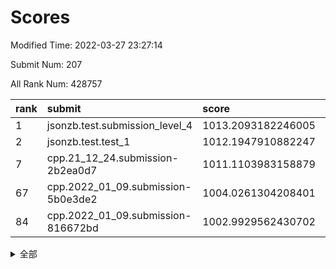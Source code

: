 # Scores

Modified Time: 2022-03-27 23:27:14

Submit Num: 207

All Rank Num: 428757

| rank |               submit               |       score        |       sigma        | pk_num |
| :--- | :--------------------------------- | :----------------- | :----------------- | :----- |
| 1    | jsonzb.test.submission_level_4     | 1013.2093182246005 | 0.8189784093655066 | 8283   |
| 2    | jsonzb.test.test_1                 | 1012.1947910882247 | 0.8063648014597086 | 8288   |
| 7    | cpp.21_12_24.submission-2b2ea0d7   | 1011.1103983158879 | 0.7692638562433369 | 8284   |
| 67   | cpp.2022_01_09.submission-5b0e3de2 | 1004.0261304208401 | 0.7246668381738504 | 8280   |
| 84   | cpp.2022_01_09.submission-816672bd | 1002.9929562430702 | 0.7245504711915813 | 8282   |


<details>
<summary>全部</summary>

| rank |                 submit                 |       score        |       sigma        | pk_num |
| :--- | :------------------------------------- | :----------------- | :----------------- | :----- |
| 1    | jsonzb.test.submission_level_4         | 1013.2093182246005 | 0.8189784093655066 | 8283   |
| 2    | jsonzb.test.test_1                     | 1012.1947910882247 | 0.8063648014597086 | 8288   |
| 3    | gobigger.level_3.submission_level_3_30 | 1011.7412805618206 | 0.7960665307337816 | 8288   |
| 4    | gobigger.level_3.submission_level_3_37 | 1011.5802026293126 | 0.8070264088201798 | 8286   |
| 5    | gobigger.level_3.submission_level_3_6  | 1011.3676407192208 | 0.7855547723417866 | 8282   |
| 6    | gobigger.level_3.submission_level_3_21 | 1011.1457021468113 | 0.7834466298640137 | 8289   |
| 7    | cpp.21_12_24.submission-2b2ea0d7       | 1011.1103983158879 | 0.7692638562433369 | 8284   |
| 8    | gobigger.level_3.submission_level_3_48 | 1011.0127905969525 | 0.7844962487748768 | 8285   |
| 9    | gobigger.level_3.submission_level_3_11 | 1010.8991974172604 | 0.7690094085597944 | 8289   |
| 10   | gobigger.level_3.submission_level_3_33 | 1010.8739157420445 | 0.7790023205546467 | 8279   |
| 11   | gobigger.level_3.submission_level_3_0  | 1010.8245392605029 | 0.7672033461253561 | 8283   |
| 12   | gobigger.level_3.submission_level_3_22 | 1010.7907322629898 | 0.7635015396396042 | 8286   |
| 13   | gobigger.level_3.submission_level_3_8  | 1010.7585032057209 | 0.7839437028405773 | 8288   |
| 14   | gobigger.level_3.submission_level_3_10 | 1010.7375888322529 | 0.7708077537389305 | 8286   |
| 15   | gobigger.level_3.submission_level_3_31 | 1010.6361583146343 | 0.8126979991548956 | 8284   |
| 16   | gobigger.level_3.submission_level_3_34 | 1010.6234272505526 | 0.7558505638427147 | 8285   |
| 17   | gobigger.level_3.submission_level_3_19 | 1010.6068885516243 | 0.7652587757490447 | 8281   |
| 18   | gobigger.level_3.submission_level_3_20 | 1010.5773990022614 | 0.7894581979977435 | 8282   |
| 19   | gobigger.level_3.submission_level_3_42 | 1010.5626677506202 | 0.7535680996637022 | 8281   |
| 20   | gobigger.level_3.submission_level_3_25 | 1010.46491530958   | 0.7609190651564282 | 8290   |
| 21   | gobigger.level_3.submission_level_3_44 | 1010.4647598471727 | 0.7674179945829489 | 8283   |
| 22   | gobigger.level_3.submission_level_3_2  | 1010.4617071268555 | 0.767175475939418  | 8284   |
| 23   | gobigger.level_3.submission_level_3_47 | 1010.4023359247608 | 0.7550944595819287 | 8287   |
| 24   | gobigger.level_3.submission_level_3_13 | 1010.3545571792125 | 0.7676838786780811 | 8286   |
| 25   | gobigger.level_3.submission_level_3_38 | 1010.3440488330309 | 0.7609314791768597 | 8289   |
| 26   | gobigger.level_3.submission_level_3_9  | 1010.3142380498449 | 0.7652868518942912 | 8283   |
| 27   | gobigger.level_3.submission_level_3_28 | 1010.3095229645905 | 0.7465516834784826 | 8286   |
| 28   | gobigger.level_3.submission_level_3_26 | 1010.2875524589904 | 0.7439936032801981 | 8284   |
| 29   | gobigger.level_3.submission_level_3_18 | 1009.9778401406797 | 0.7782478972265038 | 8286   |
| 30   | gobigger.level_3.submission_level_3_15 | 1009.940192110936  | 0.7529024118443741 | 8288   |
| 31   | gobigger.level_3.submission_level_3_49 | 1009.8964161154955 | 0.7601346987192306 | 8280   |
| 32   | gobigger.level_3.submission_level_3_3  | 1009.8340452906352 | 0.7567230525718404 | 8294   |
| 33   | gobigger.level_3.submission_level_3_16 | 1009.8177035820564 | 0.7501101435482038 | 8283   |
| 34   | gobigger.level_3.submission_level_3_17 | 1009.796600540636  | 0.7487698239448287 | 8288   |
| 35   | gobigger.level_3.submission_level_3_46 | 1009.7847975149685 | 0.736135267623637  | 8284   |
| 36   | gobigger.level_3.submission_level_3_24 | 1009.6769635106757 | 0.7546048281098795 | 8283   |
| 37   | gobigger.level_3.submission_level_3_36 | 1009.6688891555439 | 0.7640411604282047 | 8283   |
| 38   | gobigger.level_3.submission_level_3_7  | 1009.6634052635701 | 0.7663494457843474 | 8286   |
| 39   | gobigger.level_3.submission_level_3_23 | 1009.632891883608  | 0.7467366861181204 | 8285   |
| 40   | gobigger.level_3.submission_level_3_39 | 1009.6222042078352 | 0.7392954618499169 | 8280   |
| 41   | gobigger.level_3.submission_level_3_4  | 1009.610997468012  | 0.7437579740524929 | 8286   |
| 42   | gobigger.level_3.submission_level_3_43 | 1009.5681911916517 | 0.7516096194061508 | 8285   |
| 43   | gobigger.level_3.submission_level_3_45 | 1009.5420378117036 | 0.7548523079006639 | 8291   |
| 44   | gobigger.level_3.submission_level_3_27 | 1009.4131087625867 | 0.7648846408104689 | 8286   |
| 45   | gobigger.level_3.submission_level_3_1  | 1009.2958393810956 | 0.758505798009996  | 8282   |
| 46   | gobigger.level_3.submission_level_3_41 | 1009.1867547343638 | 0.7543527075761232 | 8291   |
| 47   | gobigger.level_3.submission_level_3_5  | 1009.1089488215273 | 0.7337834578662282 | 8283   |
| 48   | gobigger.level_3.submission_level_3_40 | 1009.058751201644  | 0.7679212753611219 | 8289   |
| 49   | gobigger.level_3.submission_level_3_29 | 1008.8266181999273 | 0.7428228863306232 | 8284   |
| 50   | gobigger.level_3.submission_level_3_35 | 1008.7668270692295 | 0.7395559295593578 | 8286   |
| 51   | gobigger.level_3.submission_level_3_32 | 1008.6048782689776 | 0.7390173553801105 | 8285   |
| 52   | gobigger.level_3.submission_level_3_12 | 1008.4815198304079 | 0.7681557535737783 | 8283   |
| 53   | gobigger.level_3.submission_level_3_14 | 1008.4262296773501 | 0.7390558203214735 | 8284   |
| 54   | gobigger.level_1.submission_level_1_8  | 1004.9548593530419 | 0.7190049051854805 | 8283   |
| 55   | gobigger.level_1.submission_level_1_1  | 1004.9507550864315 | 0.7169932041956567 | 8287   |
| 56   | gobigger.level_1.submission_level_1_21 | 1004.7905469737832 | 0.7110747693187174 | 8283   |
| 57   | gobigger.level_1.submission_level_1_2  | 1004.5905233109919 | 0.7211633491911738 | 8283   |
| 58   | gobigger.level_1.submission_level_1_36 | 1004.4350844999333 | 0.7158139848411947 | 8279   |
| 59   | gobigger.level_1.submission_level_1_12 | 1004.4144560038139 | 0.7239932588540257 | 8282   |
| 60   | gobigger.level_1.submission_level_1_22 | 1004.26747674011   | 0.720822952290607  | 8287   |
| 61   | gobigger.level_1.submission_level_1_44 | 1004.2000524837155 | 0.7153274106503795 | 8280   |
| 62   | gobigger.level_1.submission_level_1_35 | 1004.1394502446673 | 0.7145184003866812 | 8285   |
| 63   | gobigger.level_1.submission_level_1_5  | 1004.1374785370998 | 0.7199209697783839 | 8287   |
| 64   | gobigger.level_1.submission_level_1_34 | 1004.1318976675299 | 0.7229482182575232 | 8285   |
| 65   | gobigger.level_1.submission_level_1_45 | 1004.0606069209991 | 0.7142398445147911 | 8287   |
| 66   | gobigger.level_1.submission_level_1_23 | 1004.0583965507542 | 0.715381490135701  | 8282   |
| 67   | cpp.2022_01_09.submission-5b0e3de2     | 1004.0261304208401 | 0.7246668381738504 | 8280   |
| 68   | gobigger.level_1.submission_level_1_13 | 1003.7854951677535 | 0.7180199036697559 | 8284   |
| 69   | gobigger.level_1.submission_level_1_41 | 1003.7802602683054 | 0.7182067192370278 | 8290   |
| 70   | gobigger.level_1.submission_level_1_6  | 1003.7292576369047 | 0.7197076081175444 | 8282   |
| 71   | gobigger.level_1.submission_level_1_37 | 1003.7009107542046 | 0.7174352778492556 | 8288   |
| 72   | gobigger.level_1.submission_level_1_7  | 1003.6123598227371 | 0.7176728280042333 | 8282   |
| 73   | gobigger.level_1.submission_level_1_30 | 1003.5599143693819 | 0.7154532275479223 | 8287   |
| 74   | gobigger.level_1.submission_level_1_25 | 1003.5320822649261 | 0.7171209841503932 | 8290   |
| 75   | gobigger.level_1.submission_level_1_15 | 1003.4367660947405 | 0.7141607641927795 | 8288   |
| 76   | gobigger.level_1.submission_level_1_33 | 1003.4266849337206 | 0.7074754781920214 | 8287   |
| 77   | gobigger.level_1.submission_level_1_3  | 1003.4228228842284 | 0.7133609875926572 | 8281   |
| 78   | gobigger.level_1.submission_level_1_38 | 1003.3726366723688 | 0.732110669625031  | 8286   |
| 79   | gobigger.level_1.submission_level_1_39 | 1003.3101562806893 | 0.720715999082577  | 8282   |
| 80   | gobigger.level_1.submission_level_1_24 | 1003.1826422867917 | 0.7246857852613899 | 8287   |
| 81   | gobigger.level_1.submission_level_1_0  | 1003.168816521594  | 0.717934951341894  | 8285   |
| 82   | gobigger.level_1.submission_level_1_9  | 1003.126875027219  | 0.7203210503133368 | 8291   |
| 83   | gobigger.level_1.submission_level_1_20 | 1003.0444491501485 | 0.719449511017538  | 8283   |
| 84   | cpp.2022_01_09.submission-816672bd     | 1002.9929562430702 | 0.7245504711915813 | 8282   |
| 85   | gobigger.level_1.submission_level_1_4  | 1002.9474187288381 | 0.7308491833613029 | 8281   |
| 86   | gobigger.level_1.submission_level_1_40 | 1002.9410815304076 | 0.7162328943287241 | 8284   |
| 87   | gobigger.level_1.submission_level_1_32 | 1002.8708122185749 | 0.7296249241379883 | 8286   |
| 88   | gobigger.level_1.submission_level_1_46 | 1002.8443146635003 | 0.7274248298582042 | 8286   |
| 89   | gobigger.level_1.submission_level_1_47 | 1002.7388680414894 | 0.7223986411766271 | 8288   |
| 90   | gobigger.level_1.submission_level_1_48 | 1002.684212647435  | 0.7102667656616691 | 8283   |
| 91   | gobigger.level_1.submission_level_1_43 | 1002.6123318736528 | 0.7134971453664876 | 8283   |
| 92   | gobigger.level_1.submission_level_1_11 | 1002.5984682733836 | 0.7166303319809534 | 8280   |
| 93   | gobigger.level_1.submission_level_1_28 | 1002.5863790975922 | 0.7078262801318033 | 8284   |
| 94   | gobigger.level_1.submission_level_1_14 | 1002.541112460002  | 0.7151537982944896 | 8288   |
| 95   | gobigger.level_1.submission_level_1_31 | 1002.4999010074185 | 0.704051320969582  | 8290   |
| 96   | gobigger.level_1.submission_level_1_17 | 1002.4311585895351 | 0.7243368715921086 | 8290   |
| 97   | gobigger.level_1.submission_level_1_49 | 1002.3701261660809 | 0.7116481634678019 | 8286   |
| 98   | gobigger.level_1.submission_level_1_27 | 1002.313843517896  | 0.7056909895654104 | 8283   |
| 99   | gobigger.level_1.submission_level_1_42 | 1002.2863691207892 | 0.7106625531073747 | 8285   |
| 100  | gobigger.level_1.submission_level_1_26 | 1002.269457011481  | 0.7132364505093746 | 8282   |
| 101  | gobigger.level_1.submission_level_1_18 | 1002.2549035062993 | 0.7110462097635606 | 8285   |
| 102  | gobigger.level_1.submission_level_1_16 | 1002.0795466987184 | 0.7208491922039046 | 8288   |
| 103  | gobigger.level_1.submission_level_1_19 | 1001.9302504159584 | 0.7095378946155372 | 8286   |
| 104  | gobigger.level_1.submission_level_1_10 | 1001.9133676229785 | 0.7125809152612526 | 8284   |
| 105  | gobigger.level_1.submission_level_1_29 | 1001.5138593076044 | 0.7191182738991726 | 8283   |
| 106  | gobigger.random.submission_random_27   | 997.7754581942039  | 0.7030283288282199 | 8286   |
| 107  | gobigger.random.submission_random_41   | 997.481444871768   | 0.6980349219826872 | 8286   |
| 108  | gobigger.random.submission_random_8    | 997.3843625675548  | 0.7164467751011121 | 8284   |
| 109  | gobigger.random.submission_random_49   | 996.9929489429803  | 0.6997436244865295 | 8285   |
| 110  | gobigger.random.submission_random_12   | 996.9663040849681  | 0.7152937549841342 | 8284   |
| 111  | gobigger.random.submission_random_44   | 996.9597622206364  | 0.7169510523888057 | 8287   |
| 112  | gobigger.random.submission_random_4    | 996.8397212317194  | 0.6967586925186452 | 8283   |
| 113  | gobigger.random.submission_random_16   | 996.8386360488375  | 0.6994942331626409 | 8283   |
| 114  | gobigger.random.submission_random_19   | 996.728864221751   | 0.7011895800793886 | 8288   |
| 115  | gobigger.random.submission_random_30   | 996.7191278242026  | 0.7226281604362443 | 8284   |
| 116  | gobigger.random.submission_random_17   | 996.6980048663971  | 0.7148668392643422 | 8291   |
| 117  | gobigger.random.submission_random_11   | 996.6680294101761  | 0.7055830164155465 | 8285   |
| 118  | gobigger.random.submission_random_39   | 996.5052877172528  | 0.6989174302359329 | 8288   |
| 119  | gobigger.random.submission_random_2    | 996.3979813111953  | 0.711092762772618  | 8287   |
| 120  | gobigger.random.submission_random_7    | 996.3798991229685  | 0.7057899725819983 | 8291   |
| 121  | gobigger.random.submission_random_9    | 996.3207866244084  | 0.7124679507873747 | 8288   |
| 122  | gobigger.random.submission_random_34   | 996.2803828117034  | 0.7190681065335968 | 8285   |
| 123  | gobigger.random.submission_random_35   | 996.2142519762547  | 0.70218905333997   | 8284   |
| 124  | gobigger.random.submission_random_10   | 996.2085510108077  | 0.7103513949272514 | 8286   |
| 125  | gobigger.random.submission_random_0    | 996.1585799403119  | 0.7140435873459589 | 8284   |
| 126  | gobigger.random.submission_random_14   | 996.1257926079296  | 0.7021268320476216 | 8287   |
| 127  | gobigger.random.submission_random_6    | 996.0605873691712  | 0.7140132094363498 | 8287   |
| 128  | gobigger.random.submission_random_13   | 996.0456210673501  | 0.7092112621632244 | 8290   |
| 129  | gobigger.random.submission_random_46   | 996.0119983201052  | 0.7111360327214421 | 8281   |
| 130  | gobigger.random.submission_random_24   | 995.9930281283125  | 0.7117243282753513 | 8284   |
| 131  | gobigger.random.submission_random_26   | 995.9759068894499  | 0.7177479099019302 | 8287   |
| 132  | gobigger.random.submission_random_48   | 995.9327267462719  | 0.711485111202873  | 8281   |
| 133  | gobigger.random.submission_random_28   | 995.9265710136182  | 0.7064493209101838 | 8285   |
| 134  | gobigger.random.submission_random_21   | 995.917762886708   | 0.7131820816460939 | 8288   |
| 135  | gobigger.random.submission_random_45   | 995.902966574464   | 0.7133243097818732 | 8284   |
| 136  | gobigger.random.submission_random_32   | 995.8991671262235  | 0.7100489154369406 | 8283   |
| 137  | gobigger.random.submission_random_36   | 995.8861400386924  | 0.7233738302550927 | 8281   |
| 138  | gobigger.random.submission_random_37   | 995.794843618313   | 0.6913625334623382 | 8287   |
| 139  | gobigger.random.submission_random_31   | 995.768722287963   | 0.700401374051732  | 8289   |
| 140  | gobigger.random.submission_random_38   | 995.7539455824718  | 0.7083118659646731 | 8282   |
| 141  | gobigger.random.submission_random_29   | 995.6598979913987  | 0.7130018775849277 | 8281   |
| 142  | gobigger.random.submission_random_18   | 995.5921479122713  | 0.7187193127130349 | 8287   |
| 143  | gobigger.random.submission_random_15   | 995.4853114203262  | 0.707995342089013  | 8283   |
| 144  | gobigger.random.submission_random_20   | 995.4694349877292  | 0.703425470856722  | 8286   |
| 145  | gobigger.random.submission_random_23   | 995.4316536455356  | 0.7070219131015746 | 8286   |
| 146  | gobigger.random.submission_random_43   | 995.4314826705978  | 0.7113824686832941 | 8288   |
| 147  | gobigger.random.submission_random_33   | 995.2380246916629  | 0.7156481664767496 | 8285   |
| 148  | gobigger.random.submission_random_42   | 995.1959201460577  | 0.7076593901633973 | 8289   |
| 149  | gobigger.random.submission_random_25   | 995.1004868336677  | 0.7207203097246013 | 8280   |
| 150  | gobigger.random.submission_random_40   | 995.0831986945537  | 0.7219814896144277 | 8289   |
| 151  | gobigger.random.submission_random_1    | 994.904786662126   | 0.701850640307338  | 8281   |
| 152  | gobigger.random.submission_random_47   | 994.6786296544218  | 0.7004116304924982 | 8286   |
| 153  | gobigger.level_2.submission_level_2_2  | 994.4458898792352  | 0.7257872978645833 | 8287   |
| 154  | gobigger.random.submission_random_5    | 994.4209551318231  | 0.7250392733664658 | 8287   |
| 155  | gobigger.random.submission_random_22   | 994.2111368662709  | 0.7089037750210017 | 8288   |
| 156  | gobigger.level_2.submission_level_2_9  | 994.1180123155387  | 0.7173234028378821 | 8286   |
| 157  | gobigger.level_2.submission_level_2_27 | 994.0817445933213  | 0.7183749239568461 | 8284   |
| 158  | gobigger.random.submission_random_3    | 994.0036891252191  | 0.7290349056263578 | 8285   |
| 159  | gobigger.level_2.submission_level_2_43 | 993.8663570507184  | 0.73625905138167   | 8283   |
| 160  | gobigger.level_2.submission_level_2_25 | 993.6257990572741  | 0.730940670406495  | 8288   |
| 161  | gobigger.level_2.submission_level_2_12 | 993.4919753092026  | 0.7466682004187848 | 8286   |
| 162  | gobigger.level_2.submission_level_2_6  | 993.4020490399135  | 0.7444280812228867 | 8283   |
| 163  | gobigger.level_2.submission_level_2_8  | 993.3075101589125  | 0.7422224300236763 | 8287   |
| 164  | gobigger.level_2.submission_level_2_44 | 993.2596348737908  | 0.7318161914682991 | 8287   |
| 165  | gobigger.level_2.submission_level_2_46 | 993.2326819785732  | 0.7394810932184084 | 8283   |
| 166  | gobigger.level_2.submission_level_2_32 | 993.1748604662762  | 0.7335887694376342 | 8286   |
| 167  | gobigger.level_2.submission_level_2_16 | 993.1505387064877  | 0.7368083668759201 | 8286   |
| 168  | gobigger.level_2.submission_level_2_29 | 993.0845228351097  | 0.7245587149789686 | 8287   |
| 169  | gobigger.level_2.submission_level_2_10 | 993.0000621489229  | 0.7385123368757587 | 8287   |
| 170  | gobigger.level_2.submission_level_2_36 | 992.9815541230739  | 0.7516446606991699 | 8289   |
| 171  | gobigger.level_2.submission_level_2_19 | 992.894628201848   | 0.7347772813398453 | 8284   |
| 172  | gobigger.level_2.submission_level_2_28 | 992.8604962180458  | 0.7326040267911781 | 8284   |
| 173  | gobigger.level_2.submission_level_2_21 | 992.7836668343194  | 0.7369702907877111 | 8282   |
| 174  | gobigger.level_2.submission_level_2_37 | 992.6889881309078  | 0.7549815002386638 | 8288   |
| 175  | gobigger.level_2.submission_level_2_5  | 992.6040531208956  | 0.7419169122498241 | 8287   |
| 176  | gobigger.level_2.submission_level_2_48 | 992.4571660370553  | 0.7351999700258441 | 8287   |
| 177  | gobigger.level_2.submission_level_2_30 | 992.4471200970617  | 0.7433503437581793 | 8287   |
| 178  | gobigger.level_2.submission_level_2_18 | 992.3940308841923  | 0.7324094519793064 | 8285   |
| 179  | gobigger.level_2.submission_level_2_31 | 992.3669751697722  | 0.739319522332675  | 8284   |
| 180  | gobigger.level_2.submission_level_2_39 | 992.3438665610986  | 0.7466804370042616 | 8283   |
| 181  | gobigger.level_2.submission_level_2_45 | 992.3104862355601  | 0.7578539695855437 | 8284   |
| 182  | gobigger.level_2.submission_level_2_17 | 992.1925598789104  | 0.7215819848438969 | 8284   |
| 183  | gobigger.level_2.submission_level_2_38 | 992.0472119954624  | 0.7461677600777449 | 8288   |
| 184  | gobigger.level_2.submission_level_2_35 | 991.9140380501844  | 0.7672587775898589 | 8286   |
| 185  | gobigger.level_2.submission_level_2_13 | 991.836148839357   | 0.7530560455637095 | 8287   |
| 186  | gobigger.level_2.submission_level_2_3  | 991.8214053881072  | 0.7526813669007795 | 8290   |
| 187  | gobigger.level_2.submission_level_2_20 | 991.7593875595563  | 0.7553490728381768 | 8286   |
| 188  | gobigger.level_2.submission_level_2_34 | 991.6650318745018  | 0.7453390371368913 | 8285   |
| 189  | gobigger.level_2.submission_level_2_24 | 991.5932173154475  | 0.7610116646283646 | 8289   |
| 190  | gobigger.level_2.submission_level_2_47 | 991.5847118107882  | 0.7241679760775807 | 8284   |
| 191  | gobigger.level_2.submission_level_2_49 | 991.5090379263679  | 0.7729605654394265 | 8282   |
| 192  | gobigger.level_2.submission_level_2_1  | 991.4492558426904  | 0.7720327105367384 | 8285   |
| 193  | gobigger.level_2.submission_level_2_42 | 991.4101681064893  | 0.7463738550265673 | 8282   |
| 194  | gobigger.level_2.submission_level_2_23 | 991.3613775626666  | 0.7414117173927401 | 8283   |
| 195  | gobigger.level_2.submission_level_2_33 | 991.2701948196479  | 0.7508919362866117 | 8289   |
| 196  | gobigger.level_2.submission_level_2_15 | 991.205016841559   | 0.7513685402867593 | 8286   |
| 197  | gobigger.level_2.submission_level_2_4  | 991.1052374811801  | 0.7532168346126408 | 8287   |
| 198  | gobigger.level_2.submission_level_2_26 | 991.0796877217055  | 0.7762652359388367 | 8287   |
| 199  | gobigger.level_2.submission_level_2_22 | 990.9376308771153  | 0.7643540492253437 | 8287   |
| 200  | gobigger.level_2.submission_level_2_7  | 990.8795448671198  | 0.7481380440781471 | 8283   |
| 201  | gobigger.level_2.submission_level_2_41 | 990.6468794221822  | 0.7663183224466709 | 8281   |
| 202  | gobigger.level_2.submission_level_2_0  | 990.6279562870999  | 0.7708222569720918 | 8287   |
| 203  | gobigger.level_2.submission_level_2_14 | 990.0999257803586  | 0.7487179504627143 | 8281   |
| 204  | gobigger.level_2.submission_level_2_11 | 989.8832693821163  | 0.7651118423331748 | 8278   |
| 205  | gobigger.level_2.submission_level_2_40 | 989.7130134202843  | 0.7872929114936617 | 8284   |
| 206  | gobigger.none.submission_none_0        | 976.4594055358182  | 1.4283033194774108 | 8281   |
| 207  | gobigger.none.submission_none_1        | 975.68441892708    | 1.5282013398362961 | 8283   |

</details>